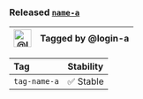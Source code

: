 ### Released [`name-a`][release-url]

| <img alt="@login-a" src="https://avatars.githubusercontent.com/u/123456" width="32"> | Tagged by @login-a |
| ------------------------------------------------------------------------------------ | ------------------ |

| Tag          | Stability |
| :----------- | :-------- |
| `tag-name-a` | ✅ Stable  |

[release-url]: https://github.com/owner-a/repo-a/releases/tag/release-a
